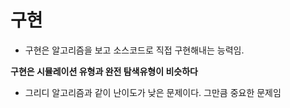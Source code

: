 # 구현

- 구현은 알고리즘을 보고 소스코드로 직접 구현해내는 능력임.

**구현은 시뮬레이션 유형과 완전 탐색유형이 비슷하다**

- 그리디 알고리즘과 같이 난이도가 낮은 문제이다. 그만큼 중요한 문제임